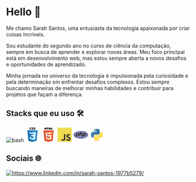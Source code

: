 # Hello 👋

Me chamo Sarah Santos, uma entusiasta da tecnologia apaixonada por criar coisas incríveis. 

Sou estudante do segundo ano no curso de ciência da computação, sempre em busca de aprender e explorar novas áreas. Meu foco principal está em desenvolvimento web, mas estou sempre aberta a novos desafios e oportunidades de aprendizado. 

Minha jornada no universo da tecnologia é impulsionada pela curiosidade e pela determinação em enfrentar desafios complexos. Estou sempre buscando maneiras de melhorar minhas habilidades e contribuir para projetos que façam a diferença.

## Stacks que eu uso 🛠

<p align="left"> <img src="https://www.vectorlogo.zone/logos/gnu_bash/gnu_bash-icon.svg" alt="bash" width="40" height="40"/> <img src="https://raw.githubusercontent.com/devicons/devicon/master/icons/css3/css3-original-wordmark.svg" alt="css3" width="40" height="40"/> <img src="https://raw.githubusercontent.com/devicons/devicon/master/icons/html5/html5-original-wordmark.svg" alt="html5" width="40" height="40"/> <img src="https://raw.githubusercontent.com/devicons/devicon/master/icons/javascript/javascript-original.svg" alt="javascript" width="40" height="40"/> <img src="https://raw.githubusercontent.com/devicons/devicon/master/icons/php/php-original.svg" alt="php" width="40" height="40"/> <img src="https://raw.githubusercontent.com/devicons/devicon/master/icons/python/python-original.svg" alt="python" width="40" height="40"/>
</p>

## Sociais 🌐

<p align="left">
<a href="https://linkedin.com/in/https://www.linkedin.com/in/sarah-santos-1977b5279/" target="blank"><img align="center" src="https://raw.githubusercontent.com/rahuldkjain/github-profile-readme-generator/master/src/images/icons/Social/linked-in-alt.svg" alt="https://www.linkedin.com/in/sarah-santos-1977b5279/" height="30" width="40"/></a>
</p>

